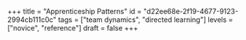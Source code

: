 +++
title = "Apprenticeship Patterns"
id = "d22ee68e-2f19-4677-9123-2994cb111c0c"
tags = ["team dynamics", "directed learning"]
levels = ["novice", "reference"]
draft = false
+++
